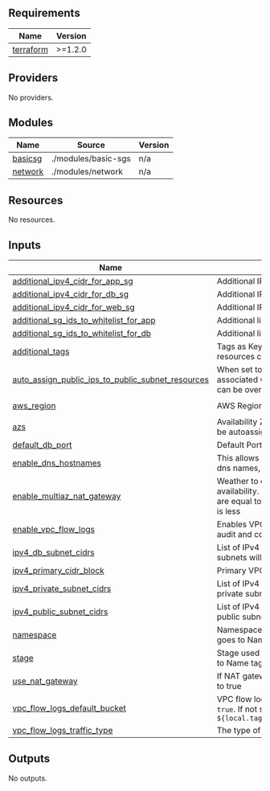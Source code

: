 ## Requirements

| Name | Version |
|------|---------|
| <a name="requirement_terraform"></a> [terraform](#requirement\_terraform) | >=1.2.0 |

## Providers

No providers.

## Modules

| Name | Source | Version |
|------|--------|---------|
| <a name="module_basicsg"></a> [basicsg](#module\_basicsg) | ./modules/basic-sgs | n/a |
| <a name="module_network"></a> [network](#module\_network) | ./modules/network | n/a |

## Resources

No resources.

## Inputs

| Name | Description | Type | Default | Required |
|------|-------------|------|---------|:--------:|
| <a name="input_additional_ipv4_cidr_for_app_sg"></a> [additional\_ipv4\_cidr\_for\_app\_sg](#input\_additional\_ipv4\_cidr\_for\_app\_sg) | Additional IPv4 CIDR block to whitelist for App Security Group | `list(string)` | `[]` | no |
| <a name="input_additional_ipv4_cidr_for_db_sg"></a> [additional\_ipv4\_cidr\_for\_db\_sg](#input\_additional\_ipv4\_cidr\_for\_db\_sg) | Additional IPv4 CIDR block to whitelist for DB Security Group | `list(string)` | `[]` | no |
| <a name="input_additional_ipv4_cidr_for_web_sg"></a> [additional\_ipv4\_cidr\_for\_web\_sg](#input\_additional\_ipv4\_cidr\_for\_web\_sg) | Additional IPv4 CIDR block to whitelist for Web Security Group | `list(string)` | `[]` | no |
| <a name="input_additional_sg_ids_to_whitelist_for_app"></a> [additional\_sg\_ids\_to\_whitelist\_for\_app](#input\_additional\_sg\_ids\_to\_whitelist\_for\_app) | Additional list of Security Groups to whitelist for App Security Group | `list(string)` | `[]` | no |
| <a name="input_additional_sg_ids_to_whitelist_for_db"></a> [additional\_sg\_ids\_to\_whitelist\_for\_db](#input\_additional\_sg\_ids\_to\_whitelist\_for\_db) | Additional list of Security Groups to whitelist for DB Security Group | `list(string)` | `[]` | no |
| <a name="input_additional_tags"></a> [additional\_tags](#input\_additional\_tags) | Tags as Key/Value pair map. These tags are attached all the resources created by module | `map(string)` | `{}` | no |
| <a name="input_auto_assign_public_ips_to_public_subnet_resources"></a> [auto\_assign\_public\_ips\_to\_public\_subnet\_resources](#input\_auto\_assign\_public\_ips\_to\_public\_subnet\_resources) | When set to true, resources created in public subnets will be associated with public ip address by default. Default is to true. This can be overriden during the individual resources creation like EC2 | `bool` | `true` | no |
| <a name="input_aws_region"></a> [aws\_region](#input\_aws\_region) | AWS Region where resources will be created | `string` | `"us-east-1"` | no |
| <a name="input_azs"></a> [azs](#input\_azs) | Availability Zones as list, default is empty. If not provided, AZs will be autoassigned during subnet creation | `list(string)` | `[]` | no |
| <a name="input_default_db_port"></a> [default\_db\_port](#input\_default\_db\_port) | Default Port to be used by ingress rule for DB Subnet | `number` | `5432` | no |
| <a name="input_enable_dns_hostnames"></a> [enable\_dns\_hostnames](#input\_enable\_dns\_hostnames) | This allows your resources to be accessed via aws allocated internal dns names, default is true | `bool` | `true` | no |
| <a name="input_enable_multiaz_nat_gateway"></a> [enable\_multiaz\_nat\_gateway](#input\_enable\_multiaz\_nat\_gateway) | Weather to create multiple NAT Gateways per AZ for high availability. Default is set to false. Number of NAT Gateways Created are equal to the numebr AZS available or Public subnet, Whichever is less | `bool` | `false` | no |
| <a name="input_enable_vpc_flow_logs"></a> [enable\_vpc\_flow\_logs](#input\_enable\_vpc\_flow\_logs) | Enables VPC Flow logs. Default is false. You should enable this for audit and compliance | `bool` | `false` | no |
| <a name="input_ipv4_db_subnet_cidrs"></a> [ipv4\_db\_subnet\_cidrs](#input\_ipv4\_db\_subnet\_cidrs) | List of IPv4 CIDR Block for DB subnets. Default is empty list, No DB subnets will be created | `list(string)` | `[]` | no |
| <a name="input_ipv4_primary_cidr_block"></a> [ipv4\_primary\_cidr\_block](#input\_ipv4\_primary\_cidr\_block) | Primary VPC CIDR Block. Example 10.30.0.0/16 | `string` | n/a | yes |
| <a name="input_ipv4_private_subnet_cidrs"></a> [ipv4\_private\_subnet\_cidrs](#input\_ipv4\_private\_subnet\_cidrs) | List of IPv4 CIDR Block for Private subnets. Default is empty list, No private subnets will be created | `list(string)` | `[]` | no |
| <a name="input_ipv4_public_subnet_cidrs"></a> [ipv4\_public\_subnet\_cidrs](#input\_ipv4\_public\_subnet\_cidrs) | List of IPv4 CIDR Block for Public subnets. Default is empty list, No public subnets will be created | `list(string)` | `[]` | no |
| <a name="input_namespace"></a> [namespace](#input\_namespace) | Namespace used as one of the combination for tags prefix. Usually goes to Name tag | `string` | `"example"` | no |
| <a name="input_stage"></a> [stage](#input\_stage) | Stage used as one of the combination for tags prefix. Usually goes to Name tag and helps identify environment. Default is set to `dev` | `string` | `"dev"` | no |
| <a name="input_use_nat_gateway"></a> [use\_nat\_gateway](#input\_use\_nat\_gateway) | If NAT gateway should be created be Private subnet. Default is set to true | `bool` | `true` | no |
| <a name="input_vpc_flow_logs_default_bucket"></a> [vpc\_flow\_logs\_default\_bucket](#input\_vpc\_flow\_logs\_default\_bucket) | VPC flow logs bucket to be used, if `enable_vpc_flow_logs` is set to `true`. If not set bucket name will be prefixed by `${local.tag_prefix}-${data.aws_caller_identity.this.account_id}` | `string` | `""` | no |
| <a name="input_vpc_flow_logs_traffic_type"></a> [vpc\_flow\_logs\_traffic\_type](#input\_vpc\_flow\_logs\_traffic\_type) | The type of traffic to capture. Valid values: `ACCEPT`, `REJECT`, `ALL` | `string` | `"ALL"` | no |

## Outputs

No outputs.
